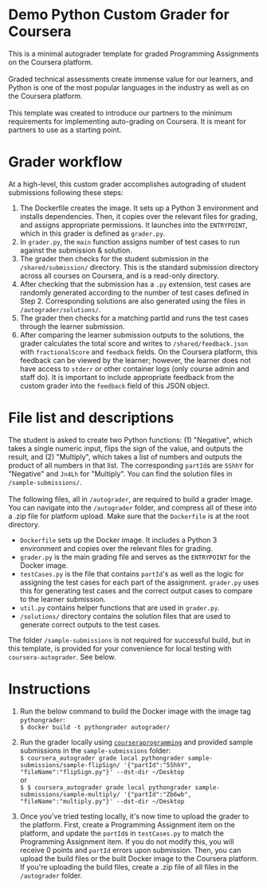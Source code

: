 # Demo Python Custom Grader for Coursera
This is a minimal autograder template for graded Programming Assignments on the Coursera platform.
<br><br>Graded technical assessments create immense value for our learners, and Python is one of the most popular languages in the industry as well as on the Coursera platform.
<br><br>This template was created to introduce our partners to the minimum requirements for implementing auto-grading on Coursera. It is meant for partners to use as a starting point.

# Grader workflow
At a high-level, this custom grader accomplishes autograding of student submissions following these steps:
1. The Dockerfile creates the image. It sets up a Python 3 environment and installs dependencies. Then, it copies over the relevant files for grading, and assigns appropriate permissions. It launches into the `ENTRYPOINT`, which in this grader is defined as `grader.py`.
2. In `grader.py`, the `main` function assigns number of test cases to run against the submission & solution.
3. The grader then checks for the student submission in the `/shared/submission/` directory. This is the standard submission directory across all courses on Coursera, and is a read-only directory.
4. After checking that the submission has a `.py` extension, test cases are randomly generated according to the number of test cases defined in Step 2. Corresponding solutions are also generated using the files in `/autograder/solutions/`.
5. The grader then checks for a matching partId and runs the test cases through the learner submission.
6. After comparing the learner submission outputs to the solutions, the grader calculates the total score and writes to `/shared/feedback.json` with `fractionalScore` and `feedback` fields. On the Coursera platform, this feedback can be viewed by the learner; however, the learner does not have access to `stderr` or other container logs (only course admin and staff do). It is important to include appropriate feedback from the custom grader into the `feedback` field of this JSON object.

# File list and descriptions
The student is asked to create two Python functions: (1) "Negative", which takes a single numeric input,  flips the sign of the value, and outputs the result, and (2) "Multiply", which takes a list of numbers and outputs the product of all numbers in that list. The corresponding `partId`s are `5ShhY` for "Negative" and `Jn4Lh` for "Multiply". You can find the solution files in `/sample-submissions/`.
<br><br>
The following files, all in `/autograder`, are required to build a grader image. You can navigate into the `/autograder` folder, and compress all of these into a .zip file for platform upload. Make sure that the `Dockerfile` is at the root directory.
* `Dockerfile` sets up the Docker image. It includes a Python 3 environment and copies over the relevant files for grading.
* `grader.py` is the main grading file and serves as the `ENTRYPOINT` for the Docker image.
* `testCases.py` is the file that contains `partId`'s as well as the logic for assigning the test cases for each part of the assignment. `grader.py` uses this for generating test cases and the correct output cases to compare to the learner submission.
* `util.py` contains helper functions that are used in `grader.py`.
* `/solutions/` directory contains the solution files that are used to generate correct outputs to the test cases.

The folder `/sample-submissions` is not required for successful build, but in this template, is provided for your convenience for local testing with `coursera-autograder`. See below.

# Instructions
1. Run the below command to build the Docker image with the image tag `pythongrader`:
<br>`$ docker build -t pythongrader autograder/`

2. Run the grader locally using [`courseraprogramming`](https://github.com/coursera/coursera_autograder) and provided sample submissions in the `sample-submissions` folder:
<br>`$ coursera_autograder grade local pythongrader sample-submissions/sample-flipSign/ '{"partId":"5ShhY", "fileName":"flipSign.py"}' --dst-dir ~/Desktop`
<br>or
<br>`$ $ coursera_autograder grade local pythongrader sample-submissions/sample-multiply/ '{"partId":"Zb6wb", "fileName":"multiply.py"}' --dst-dir ~/Desktop`

3. Once you've tried testing locally, it's now time to upload the grader to the platform. First, create a Programming Assignment item on the platform, and update the `partId`s in `testCases.py` to match the Programming Assignment item. If you do not modify this, you will receive 0 points and `partId` errors upon submission. Then, you can upload the build files or the built Docker image to the Coursera platform. If you're uploading the build files, create a .zip file of all files in the `/autograder` folder. 
